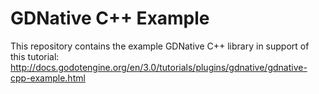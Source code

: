 GDNative C++ Example
====================

This repository contains the example GDNative C++ library in support of this tutorial:
http://docs.godotengine.org/en/3.0/tutorials/plugins/gdnative/gdnative-cpp-example.html

